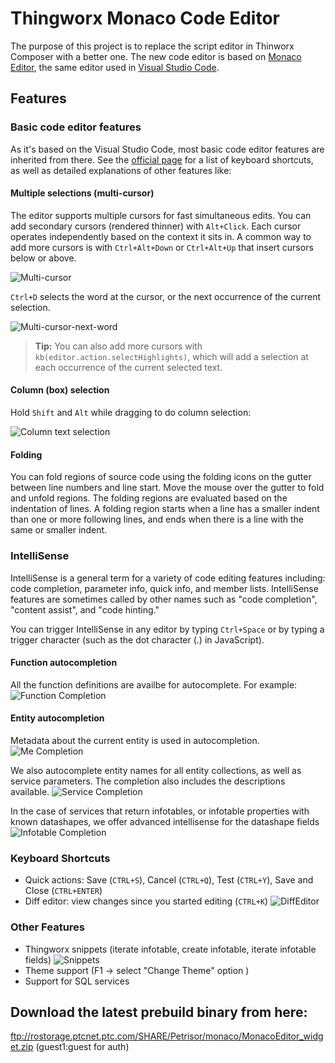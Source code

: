 # Thingworx Monaco Code Editor

 The purpose of this project is to replace the script editor in Thinworx Composer with a better one.
 The new code editor is based on [Monaco Editor](https://microsoft.github.io/monaco-editor/index.html), the same editor used in [Visual Studio Code](https://code.visualstudio.com/). 

## Features
### Basic code editor features

As it's based on the Visual Studio Code, most basic code editor features are inherited from there. See the [official page](https://code.visualstudio.com/docs/editor/codebasics) for a list of keyboard shortcuts, as well as detailed explanations of other features like:
#### Multiple selections (multi-cursor)

The editor supports multiple cursors for fast simultaneous edits. You can add secondary cursors (rendered thinner) with `Alt+Click`. Each cursor operates independently based on the context it sits in. A common way to add more cursors is with `Ctrl+Alt+Down` or `Ctrl+Alt+Up` that insert cursors below or above.

![Multi-cursor](https://code.visualstudio.com/images/editingevolved_multicursor.gif)

`Ctrl+D` selects the word at the cursor, or the next occurrence of the current selection.

![Multi-cursor-next-word](https://code.visualstudio.com/images/editingevolved_multicursor-word.gif)

> **Tip:** You can also add more cursors with `kb(editor.action.selectHighlights)`, which will add a selection at each occurrence of the current selected text.
#### Column (box) selection

Hold `Shift` and `Alt` while dragging to do column selection:

![Column text selection](https://code.visualstudio.com/images/editingevolved_column-select.gif)
#### Folding

You can fold regions of source code using the folding icons on the gutter between line numbers and line start. Move the mouse over the gutter to fold and unfold regions. The folding regions are evaluated based on the indentation of lines. A folding region starts when a line has a smaller indent than one or more following lines, and ends when there is a line with the same or smaller indent.
### IntelliSense

IntelliSense is a general term for a variety of code editing features including: code completion, parameter info, quick info, and member lists. IntelliSense features are sometimes called by other names such as "code completion", "content assist", and "code hinting."

You can trigger IntelliSense in any editor by typing `Ctrl+Space` or by typing a trigger character (such as the dot character (.) in JavaScript).

#### Function autocompletion

All the function definitions are availbe for autocomplete. For example:
![Function Completion](http://i.imgur.com/SCS4W1s.gif)

#### Entity autocompletion
Metadata about the current entity is used in autocompletion. 
![Me Completion](http://i.imgur.com/8qyrRaY.gif)

We also autocomplete entity names for all entity collections, as well as service parameters. The completion also includes the descriptions available.
![Service Completion](http://i.imgur.com/YhoaOoJ.gif)

In the case of services that return infotables, or infotable properties with known datashapes, we offer advanced intellisense for the datashape fields
![Infotable Completion](http://i.imgur.com/3pNrEC1.gif)

### Keyboard Shortcuts
* Quick actions: Save (`CTRL+S`), Cancel (`CTRL+Q`), Test (`CTRL+Y`), Save and Close (`CTRL+ENTER`)
* Diff editor: view changes since you started editing (`CTRL+K`)
![DiffEditor](http://i.imgur.com/1DywhM7.png)

### Other Features
* Thingworx snippets (iterate infotable, create infotable, iterate infotable fields)
![Snippets](http://i.imgur.com/qAn3CwY.gif)
* Theme support (F1 -> select "Change Theme" option )
* Support for SQL services

## Download the latest prebuild binary from here:
ftp://rostorage.ptcnet.ptc.com/SHARE/Petrisor/monaco/MonacoEditor_widget.zip (guest1:guest for auth)
